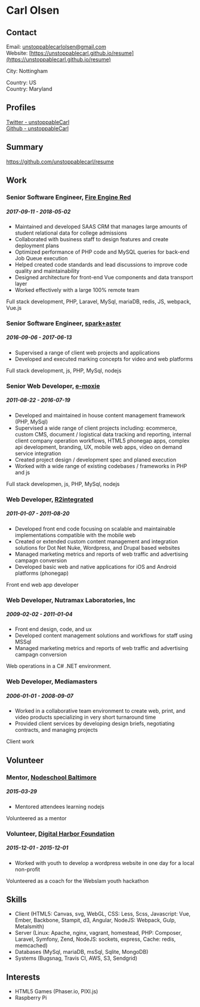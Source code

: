 
# Carl Olsen



## Contact

Email: [unstoppablecarlolsen@gmail.com](mailto:unstoppablecarlolsen@gmail.com)  
Website: [https://unstoppablecarl.github.io/resume](https://unstoppablecarl.github.io/resume)  


City: Nottingham  

Country: US  
Country: Maryland  

## Profiles

[Twitter - unstoppableCarl](http://twitter.com/unstoppablecarl)  
[Github - unstoppableCarl](https://github.com/unstoppablecarl)  

## Summary

https://github.com/unstoppablecarl/resume

## Work

### Senior Software Engineer, [Fire Engine Red](http://fire-engine-red.com)
##### 2017-09-11 - 2018-05-02

* Maintained and developed SAAS CRM that manages large amounts of student relational data for college admissions
* Collaborated with business staff to design features and create deployment plans
* Optimized performance of PHP code and MySQL queries for back-end Job Queue execution
* Helped created code standards and lead discussions to improve code quality and maintainability
* Designed architecture for front-end Vue components and data transport layer
* Worked effectively with a large 100% remote team

Full stack development, PHP, Laravel, MySql, mariaDB, redis, JS, webpack, Vue.js

### Senior Software Engineer, [spark+aster](http://spark-and-aster.com)
##### 2016-09-06 - 2017-06-13

* Supervised a range of client web projects and applications
* Developed and executed marking concepts for video and web platforms

Full stack development, js, PHP, MySql, nodejs

### Senior Web Developer, [e-moxie](http://emoxie.com)
##### 2011-08-22 - 2016-07-19

* Developed and maintained in house content management framework (PHP, MySql)
* Supervised a wide range of client projects including: ecommerce, custom CMS, document / logistical data tracking and reporting, internal client company operation workflows, HTML5 phonegap apps, complex api development, branding, UX, mobile web apps, video on demand service integration
* Created project design / development spec and planed execution
* Worked with a wide range of existing codebases / frameworks in PHP and js

Full stack developmen, js, PHP, MySql, nodejs

### Web Developer, [R2integrated](http://www.r2integrated.com/)
##### 2011-01-07 - 2011-08-20

* Developed front end code focusing on scalable and maintainable implementations compatible with the mobile web
* Created or extended custom content management and integration solutions for Dot Net Nuke, Wordpress, and Drupal based websites
* Managed marketing metrics and reports of web traffic and advertising campagn conversion
* Developed basic web and native applications for iOS and Android platforms (phonegap)

Front end web app developer

### Web Developer, Nutramax Laboratories, Inc
##### 2009-02-02 - 2011-01-04

* Front end design, code, and ux
* Developed content management solutions and workflows for staff using MSSql
* Managed marketing metrics and reports of web traffic and advertising campagn conversion

Web operations in a C# .NET environment.

### Web Developer, Mediamasters
##### 2006-01-01 - 2008-09-07

* Worked in a collaborative team environment to create web, print, and video products specializing in very short turnaround time
* Provided client services by developing design briefs, negotiating contracts, and managing projects

Client work


## Volunteer

### Mentor, [Nodeschool Baltimore](https://nodeschool.io/baltimore/)
##### 2015-03-29 

* Mentored attendees learning nodejs

Volunteered as a mentor

### Volunteer, [Digital Harbor Foundation](http://www.digitalharbor.org/)
##### 2015-12-01 - 2015-12-01

* Worked with youth to develop a wordpress website in one day for a local non-profit

Volunteered as a coach for the Webslam youth hackathon





## Skills

* Client (HTML5: Canvas, svg, WebGL, CSS: Less, Scss, Javascript: Vue, Ember, Backbone, Stampit, d3, Angular, NodeJS: Webpack, Gulp, Metalsmith)
* Server (Linux: Apache, nginx, vagrant, homestead, PHP: Composer, Laravel, Symfony, Zend, NodeJS: sockets, express, Cache: redis, memcached)
* Databases (MySql, mariaDB, msSql, Sqlite, MongoDB)
* Systems (Bugsnag, Travis CI, AWS, S3, Sendgrid)


## Interests

* HTML5 Games (Phaser.io, PIXI.js)
* Raspberry Pi

